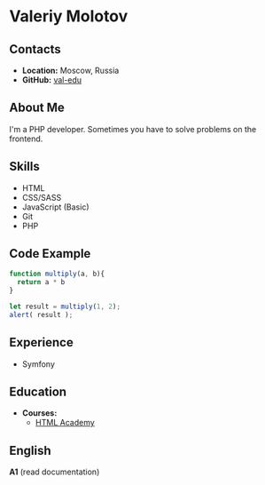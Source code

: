 # __Valeriy Molotov__

## __Contacts__
- __Location:__ Moscow, Russia
- __GitHub:__ [val-edu](https://github.com/val-edu)

## __About Me__
I'm a PHP developer. Sometimes you have to solve problems on the frontend.

## __Skills__
- HTML
- CSS/SASS
- JavaScript (Basic)
- Git
- PHP

## __Code Example__
```javascript
function multiply(a, b){
  return a * b
}

let result = multiply(1, 2);
alert( result );
```

## __Experience__
- Symfony

## __Education__ 
- __Courses:__
  - [HTML Academy](https://www.htmlacademy.ru)

## __English__
__A1__ (read documentation) 